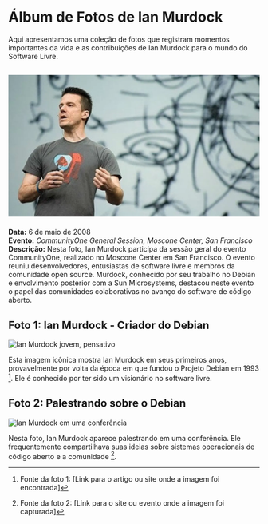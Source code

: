 # Álbum de Fotos de Ian Murdock

Aqui apresentamos uma coleção de fotos que registram momentos importantes da vida e as contribuições de Ian Murdock para o mundo do Software Livre.



## ![Ian Murdock](ian-murdock-2008.webp)

**Data:** 6 de maio de 2008  
**Evento:** *CommunityOne General Session, Moscone Center, San Francisco*  
**Descrição:** Nesta foto, Ian Murdock participa da sessão geral do evento CommunityOne, realizado no Moscone Center em San Francisco. O evento reuniu desenvolvedores, entusiastas de software livre e membros da comunidade open source. Murdock, conhecido por seu trabalho no Debian e envolvimento posterior com a Sun Microsystems, destacou neste evento o papel das comunidades colaborativas no avanço do software de código aberto.



## Foto 1: Ian Murdock - Criador do Debian

![Ian Murdock jovem, pensativo]([link_da_imagem_aqui])

Esta imagem icônica mostra Ian Murdock em seus primeiros anos, provavelmente por volta da época em que fundou o Projeto Debian em 1993 [^1]. Ele é conhecido por ter sido um visionário no software livre.

## Foto 2: Palestrando sobre o Debian

![Ian Murdock em uma conferência]([link_da_imagem_aqui])

Nesta foto, Ian Murdock aparece palestrando em uma conferência. Ele frequentemente compartilhava suas ideias sobre sistemas operacionais de código aberto e a comunidade [^2].

[^1]: Fonte da foto 1: [Link para o artigo ou site onde a imagem foi encontrada]
[^2]: Fonte da foto 2: [Link para o site ou evento onde a imagem foi capturada]
